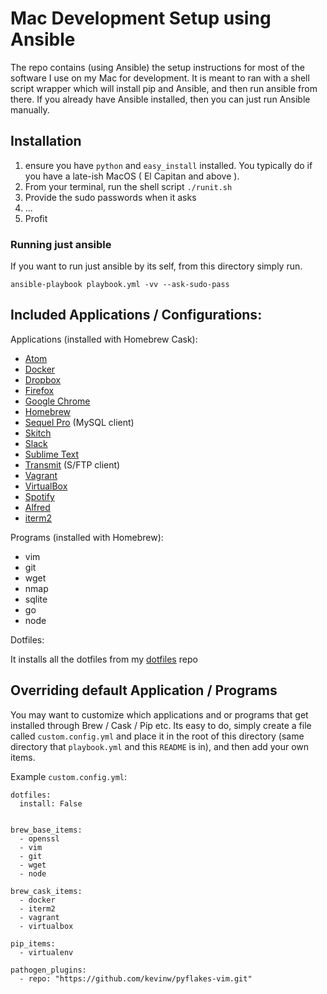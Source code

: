 # Mac Development Setup using Ansible

The repo contains (using Ansible) the setup instructions for most of the software I use on my Mac for development.  It is meant to ran with a shell script wrapper which will install pip and Ansible, and then run ansible from there.  If you already have Ansible installed, then you can just run Ansible manually.

## Installation
1. ensure you have `python` and `easy_install` installed.  You typically do if you have a late-ish MacOS ( El Capitan and above ).
2. From your terminal, run the shell script `./runit.sh`
3. Provide the sudo passwords when it asks
4. ...
5. Profit

### Running just ansible
If you want to run just ansible by its self, from this directory simply run.
```
ansible-playbook playbook.yml -vv --ask-sudo-pass
```

## Included Applications / Configurations:

Applications (installed with Homebrew Cask):

  - [Atom](https://atom.io)
  - [Docker](https://www.docker.com/)
  - [Dropbox](https://www.dropbox.com/)
  - [Firefox](https://www.mozilla.org/en-US/firefox/new/)
  - [Google Chrome](https://www.google.com/chrome/)
  - [Homebrew](http://brew.sh/)
  - [Sequel Pro](https://www.sequelpro.com/) (MySQL client)
  - [Skitch](https://evernote.com/skitch/)
  - [Slack](https://slack.com/)
  - [Sublime Text](https://www.sublimetext.com/)
  - [Transmit](https://panic.com/transmit/) (S/FTP client)
  - [Vagrant](https://www.vagrantup.com/)
  - [VirtualBox](https://www.virtualbox.org/wiki/Downloads)
  - [Spotify](https://www.spotify.com)
  - [Alfred](https://www.alfredapp.com/)
  - [iterm2](https://www.iterm2.com/)

Programs (installed with Homebrew):
  - vim
  - git
  - wget
  - nmap
  - sqlite
  - go
  - node

Dotfiles:

It installs all the dotfiles from my [dotfiles](https://github.com/nickmaccarthy/dotfiles) repo

## Overriding default Application / Programs

You may want to customize which applications and or programs that get installed through Brew / Cask / Pip etc.  Its easy to do, simply create a file called `custom.config.yml` and place it in the root of this directory (same directory that `playbook.yml` and this `README` is in), and then add your own items.

Example `custom.config.yml`:
```
dotfiles:
  install: False


brew_base_items:
  - openssl
  - vim
  - git
  - wget
  - node

brew_cask_items:
  - docker
  - iterm2
  - vagrant
  - virtualbox

pip_items:
  - virtualenv

pathogen_plugins:
  - repo: "https://github.com/kevinw/pyflakes-vim.git"

```
